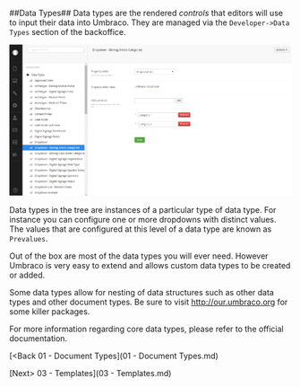 ##Data Types##
Data types are the rendered *controls* that editors will use to input their data into Umbraco.  They are managed via the `Developer->Data Types` section of the backoffice.

![Data Types](assets/datatypes.png)

Data types in the tree are instances of a particular type of data type.  For instance you can configure one or more dropdowns with distinct values.  The values that are configured at this level of a data type are known as `Prevalues`.

Out of the box are most of the data types you will ever need.  However Umbraco is very easy to extend and allows custom data types to be created or added.

Some data types allow for nesting of data structures such as other data types and other document types.  Be sure to visit http://our.umbraco.org for some killer packages.

For more information regarding core data types, please refer to the official documentation.

[<Back 01 - Document Types](01 - Document Types.md)

[Next> 03 - Templates](03 - Templates.md)